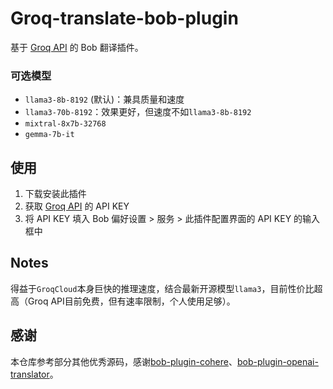 # Groq-translate-bob-plugin



基于 [Groq API](https://console.groq.com/keys) 的 Bob 翻译插件。

### 可选模型

* `llama3-8b-8192` (默认)：兼具质量和速度
* `llama3-70b-8192`：效果更好，但速度不如`llama3-8b-8192`
* `mixtral-8x7b-32768`
* `gemma-7b-it`

## 使用

1. 下载安装此插件
2. 获取 [Groq API](https://console.groq.com/keys) 的 API KEY
5. 将 API KEY 填入 Bob 偏好设置 > 服务 > 此插件配置界面的 API KEY 的输入框中

## Notes

得益于`GroqCloud`本身巨快的推理速度，结合最新开源模型`llama3`，目前性价比超高（Groq API目前免费，但有速率限制，个人使用足够）。

## 感谢

本仓库参考部分其他优秀源码，感谢[bob-plugin-cohere](https://github.com/missuo/bob-plugin-cohere)、[bob-plugin-openai-translator](https://github.com/openai-translator/bob-plugin-openai-translator)。
